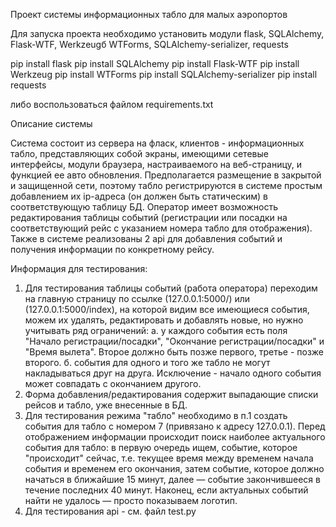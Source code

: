 Проект системы информационных табло для малых аэропортов

Для запуска проекта необходимо установить модули flask, SQLAlchemy, Flask-WTF, Werkzeugб
WTForms, SQLAlchemy-serializer, requests


pip install flask
pip install SQLAlchemy
pip install Flask-WTF
pip install Werkzeug
pip install WTForms
pip install SQLAlchemy-serializer
pip install requests

либо воспользоваться файлом requirements.txt

Описание системы

Система состоит из сервера на фласк, клиентов - информационных табло, представляющих собой
экраны, имеющими сетевые интерфейсы, модули браузера, настраиваемого на веб-страницу,
и функцией ее авто обновления. Предполагается размещение в закрытой и защищенной сети, поэтому табло
регистрируются в системе простым добавлением их ip-адреса (он должен быть статическим) в соответствующую
таблицу БД. Оператор имеет возможность редактирования таблицы событий (регистрации или посадки
на соответствующий рейс с указанием номера табло для отображения). Также в системе реализованы 2
api для добавления событий и получения информации по конкретному рейсу.

Информация для тестирования:
1. Для тестирования таблицы событий (работа оператора) переходим на главную страницу по ссылке (127.0.0.1:5000/) или
(127.0.0.1:5000/index), на которой видим все имеющиеся события, можем их удалять, редактировать и добавлять новые, но
нужно учитывать ряд ограничений: 
а. у каждого события есть поля "Начало регистрации/посадки", "Окончание регистрации/посадки" и "Время вылета".
Второе должно быть позже первого, третье - позже второго.
б. события для одного и того же табло не могут накладываться друг на друга. Исключение - начало одного события
может совпадать с окончанием другого.
2. Форма добавления/редактирования содержит выпадающие списки рейсов и табло, уже внесенные в БД.
3. Для тестирования режима "табло" необходимо в п.1 создать события для табло с номером 7 (привязано к адресу 127.0.0.1).
Перед отображением информации происходит поиск наиболее актуального события для табло: в первую очередь ищем, событие,
которое "происходит" сейчас, т.е. текущее время между временем начала события и временем его окончания, затем событие, 
которое должно начаться в ближайшие 15 минут, далее — событие закончившееся в течение последних 40 минут. Наконец,
если актуальных событий найти не удалось — просто показываем логотип.
4. Для тестирования api - см. файл test.py
